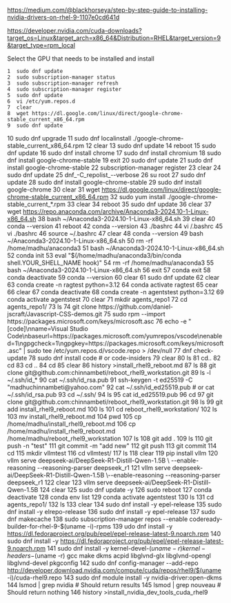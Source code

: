 https://medium.com/@blackhorseya/step-by-step-guide-to-installing-nvidia-drivers-on-rhel-9-1107e0cd641d

https://developer.nvidia.com/cuda-downloads?target_os=Linux&target_arch=x86_64&Distribution=RHEL&target_version=9&target_type=rpm_local

Select the GPU that needs to be installed and install

    1  sudo dnf update
    2  sudo subscription-manager status
    3  sudo subscription-manager refresh
    4  sudo subscription-manager register
    5  sudo dnf update
    6  vi /etc/yum.repos.d
    7  clear
    8  wget https://dl.google.com/linux/direct/google-chrome-stable_current_x86_64.rpm
    9  sudo dnf update
   10  sudo dnf upgrade
   11  sudo dnf localinstall ./google-chrome-stable_current_x86_64.rpm
   12  clear
   13  sudo dnf update
   14  reboot
   15  sudo dnf update
   16  sudo dnf install chrome
   17  sudo dnf install chromium
   18  sudo dnf install google-chrome-stable
   19  exit
   20  sudo dnf update
   21  sudo dnf install google-chrome-stable
   22  subscription-manager register
   23  clear
   24  sudo dnf update
   25  dnf_-C_repolist_--verbose
   26  su root
   27  sudo dnf update
   28  sudo dnf install google-chrome-stable
   29  sudo dnf install google-chrome
   30  clear
   31  wget https://dl.google.com/linux/direct/google-chrome-stable_current_x86_64.rpm
   32  sudo yum install ./google-chrome-stable_current_*.rpm
   33  clear
   34  reboot
   35  sudo dnf update
   36  clear
   37  wget https://repo.anaconda.com/archive/Anaconda3-2024.10-1-Linux-x86_64.sh
   38  bash ~/Anaconda3-2024.10-1-Linux-x86_64.sh
   39  clear
   40  conda --version
   41  reboot
   42  conda --version
   43  ./bashrc
   44  vi /.bashrc
   45  vi ./bashrc
   46  source ~/.bashrc
   47  clear
   48  conda --version
   49  bash ~/Anaconda3-2024.10-1-Linux-x86_64.sh
   50  rm -rf /home/madhu/anaconda3
   51  bash ~/Anaconda3-2024.10-1-Linux-x86_64.sh
   52  conda init
   53  eval "$(/home/madhu/anaconda3/bin/conda shell.YOUR_SHELL_NAME hook)" 
   54  rm -rf /home/madhu/anaconda3
   55  bash ~/Anaconda3-2024.10-1-Linux-x86_64.sh
   56  exit
   57  conda exit
   58  conda deactivate
   59  conda --version
   60  clear
   61  sudo dnf update
   62  clear
   63  conda create -n ragtest python=3.12
   64  conda activate ragtest
   65  cear
   66  clear
   67  conda deactivate
   68  conda create -n agentstest python=3.12
   69  conda activate agentstest
   70  clear
   71  mkdir agents_repo1
   72  cd agents_repo1/
   73  ls
   74  git clone https://github.com/daniel-jscraft/Javascript-CSS-demos.git
   75  sudo rpm --import https://packages.microsoft.com/keys/microsoft.asc
   76  echo -e "[code]\nname=Visual Studio Code\nbaseurl=https://packages.microsoft.com/yumrepos/vscode\nenabled=1\ngpgcheck=1\ngpgkey=https://packages.microsoft.com/keys/microsoft.asc" | sudo tee /etc/yum.repos.d/vscode.repo > /dev/null
   77  dnf check-update
   78  sudo dnf install code # or code-insiders
   79  clear
   80  ls
   81  cd..
   82  cd
   83  cd ..
   84  cd
   85  clear
   86  history >install_rhel9_reboot.md
   87  ls
   88  git clone git@github.com:chinnambeti/reboot_rhel9_workstation.git
   89  ls -l ~/.ssh/id_*
   90  cat ~/.ssh/id_rsa.pub
   91  ssh-keygen -t ed25519 -C "madhuchinnambeti@yahoo.com"
   92  cat ~/.ssh/id_ed25519.pub  # or cat ~/.ssh/id_rsa.pub
   93  cd ~/.ssh/
   94  ls
   95  cat id_ed25519.pub
   96  cd
   97  git clone git@github.com:chinnambeti/reboot_rhel9_workstation.git
   98  ls 
   99  git add install_rhel9_reboot.md
  100  ls
  101  cd reboot_rhel9_workstation/
  102  ls
  103  mv install_rhel9_reboot.md
  104  pwd
  105  cp /home/madhu/install_rhel9_reboot.md 
  106  cp /home/madhu/install_rhel9_reboot.md /home/madhu/reboot_rhel9_workstation
  107  ls
  108  git add .
  109  ls
  110  git push -n "test"
  111  git commit -m "add new"
  112  git push 
  113  git commit
  114  cd
  115  mkdir vllmtest
  116  cd vllmtest/
  117  ls
  118  clear
  119  pip install vllm
  120  vllm serve deepseek-ai/DeepSeek-R1-Distill-Qwen-1.5B \ --enable-reasoning --reasoning-parser deepseek_r1
  121  vllm serve deepseek-ai/DeepSeek-R1-Distill-Qwen-1.5B \--enable-reasoning --reasoning-parser deepseek_r1
  122  clear
  123  vllm serve deepseek-ai/DeepSeek-R1-Distill-Qwen-1.5B
  124  clear
  125  sudo dnf update -y
  126  sudo reboot
  127  conda deactivate
  128  conda env list
  129  conda activate agentstest
  130  ls
  131  cd agents_repo1/
  132  ls
  133  clear
  134  sudo dnf install -y epel-release
  135  sudo dnf install -y elrepo-release
  136  sudo dnf install -y epel-release
  137  sudo dnf makecache
  138  sudo subscription-manager repos --enable codeready-builder-for-rhel-9-$(uname -i)-rpms
  139  udo dnf install -y https://dl.fedoraproject.org/pub/epel/epel-release-latest-9.noarch.rpm
  140  sudo dnf install -y https://dl.fedoraproject.org/pub/epel/epel-release-latest-9.noarch.rpm
  141  sudo dnf install -y kernel-devel-$(uname -r) kernel-headers-$(uname -r) gcc make dkms acpid libglvnd-glx libglvnd-opengl libglvnd-devel pkgconfig
  142  sudo dnf config-manager --add-repo http://developer.download.nvidia.com/compute/cuda/repos/rhel9/$(uname -i)/cuda-rhel9.repo
  143  sudo dnf module install -y nvidia-driver:open-dkms
  144  lsmod | grep nvidia  # Should return results
  145  lsmod | grep nouveau  # Should return nothing
  146  history >install_nvidia_dev_tools_cuda_rhel9
